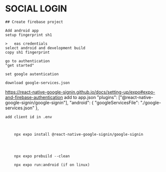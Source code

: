 # SOCIAL LOGIN

    ## Create firebase project

    Add android app
    setup fingerprint sh1

    >	eas credentials
    select android and development build
    copy sh1 fingerprint

    go to authentication
    "get started"

    set google autentication

    download google-services.json

https://react-native-google-signin.github.io/docs/setting-up/expo#expo-and-firebase-authentication
add to app.json
"plugins": ["@react-native-google-signin/google-signin"],
"android": {
"googleServicesFile": "./google-services.json"
},

    add client id in .env



    	npx expo install @react-native-google-signin/google-signin




    	npx expo prebuild --clean

    	npx expo run:android (if on linux)

